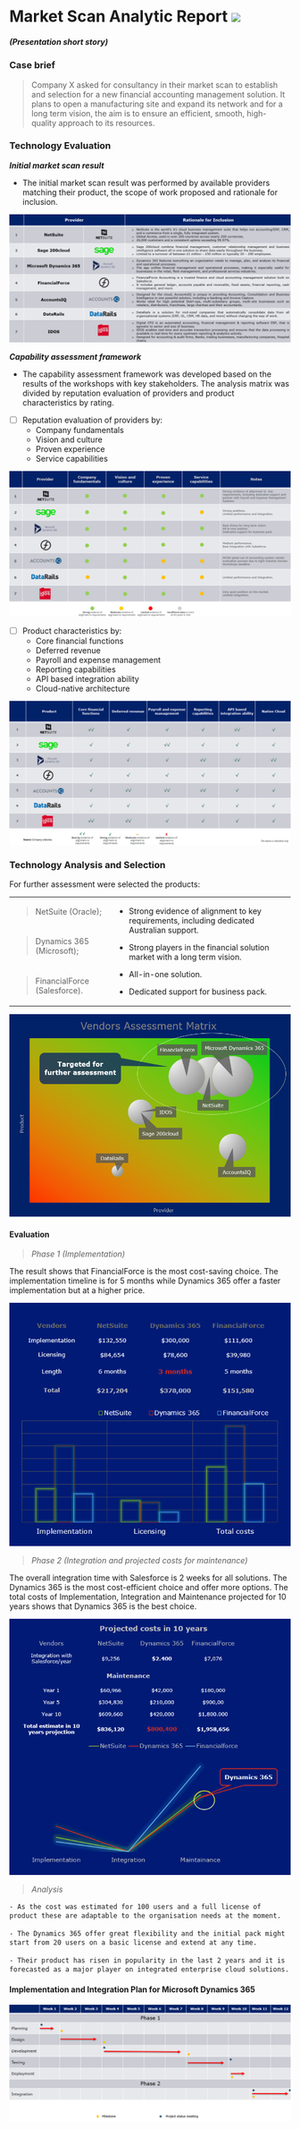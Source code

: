 # Market Scan Analytic Report <a href="https://office.live.com/start/powerpoint.aspx"><img src="https://img.shields.io/badge/Microsoft_PowerPoint-B7472A?style=plastic&logo=microsoft-powerpoint&logoColor=white" /></a>
##### _(Presentation short story)_


### Case brief
>Company X asked for consultancy in their market scan to establish and selection for a new financial accounting management solution. 
It plans to open a manufacturing site and expand its network and for a long term vision, the aim is to ensure an efficient, smooth, high-quality approach to its resources.

### Technology Evaluation

***Initial market scan result***

- The initial market scan result was performed by available providers matching their product, the scope of work proposed and rationale for inclusion.

![Initial market scan](initial_scan.png)

***Capability assessment framework***

- The capability assessment framework was developed based on the results of the workshops with key stakeholders. The analysis matrix was divided by reputation evaluation of providers and product characteristics by rating.

- [ ] Reputation evaluation of providers by:
  - Company fundamentals
  - Vision and culture
  - Proven experience
  - Service capabilities

![Providers evaluation](provider_ass.png)

- [ ] Product characteristics by:
  - Core financial functions 
  - Deferred revenue 
  - Payroll and expense management 
  - Reporting capabilities 
  - API based integration ability 
  - Cloud-native architecture

![Product assessment](product_ass.png)


### Technology Analysis and Selection

For further assessment were selected the products:

<table>
<tbody>
  <tr>
    <td>

> NetSuite (Oracle);</td>
    <td rowspan="3">

- Strong evidence of alignment to key requirements, including dedicated Australian support. 

- Strong players in the financial solution market with a long term vision.
  
- All-in-one solution.
  
- Dedicated support for business pack.
  
  </td>
  </tr>
  <tr>
    <td>
    
> Dynamics 365 (Microsoft);</td>
  </tr>
  <tr>
    <td>
    
> FinancialForce (Salesforce). </td>
  </tr>
</tbody>
</table>

![Vendors Assesment Matrix](va_matrix.png)

#### Evaluation 

> _Phase 1 (Implementation)_

The result shows that FinancialForce is the most cost-saving choice. The implementation timeline is for 5 months while Dynamics 365 offer a faster implementation but at a higher price.

![Implementation costs](implementation.png)

> _Phase 2 (Integration and projected costs for maintenance)_

The overall integration time with Salesforce is 2 weeks for all solutions. 
The Dynamics 365 is the most cost-efficient choice and offer more options.
The total costs of Implementation, Integration and Maintenance projected for 10 years shows that Dynamics 365 is the best choice.

![Projected costs](projection.png)

> _Analysis_

    - As the cost was estimated for 100 users and a full license of product these are adaptable to the organisation needs at the moment.
  
    - The Dynamics 365 offer great flexibility and the initial pack might start from 20 users on a basic license and extend at any time. 
  
    - Their product has risen in popularity in the last 2 years and it is forecasted as a major player on integrated enterprise cloud solutions.

#### Implementation and Integration Plan for Microsoft Dynamics 365

![Dynamics 365 plan](plan.png)
